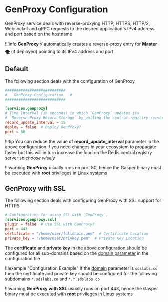 # GenProxy Configuration

GenProxy service deals with reverse-proxying HTTP, HTTPS, HTTP/2, Websocket and gRPC requests to the desired application's IPv4 address and port based on the hostname

!!!info
    **GenProxy ⚡** automatically creates a reverse-proxy entry for **Master 🌪** (if deployed) pointing to its IPv4 address and port

## Default
The following section deals with the configuration of GenProxy

```toml
###########################
#   GenProxy Configuration   #
###########################

[services.genproxy]
# Time Interval (in seconds) in which `GenProxy` updates its
# `Reverse-Proxy Record Storage` by polling the central registry-server.
record_update_interval = 15
deploy = false  # Deploy GenProxy?
port = 80
```

!!!tip
    You can reduce the value of **record_update_interval** parameter in the above configuration if you need changes in your ecosystem to propagate faster but this will in turn increase the load on the Redis central registry server so *choose wisely*

!!!warning
    **GenProxy** usually runs on port 80, hence the Gasper binary must be executed with **root** privileges in Linux systems

## GenProxy with SSL

The following section deals with configuring GenProxy with SSL support for HTTPS

```toml
# Configuration for using SSL with `GenProxy`.
[services.genproxy.ssl]
plugin = false  # Use SSL with GenProxy?
port = 443
certificate = "/home/user/fullchain.pem"  # Certificate Location
private_key = "/home/user/privkey.pem"  # Private Key Location
```

The **certificate** and **private key** in the above configuration should be configured for all sub-domains based on the [domain parameter](/configurations/global/#domain) in the configuration file

!!!example "Configuration Example"
    If the [domain](/configurations/global/#domain) parameter is `sdslabs.co` then the certificate and private key should be configured for the following subdomains `*.sdslabs.co` and `*.*.sdslabs.co`

!!!warning
    **GenProxy with SSL** usually runs on port 443, hence the Gasper binary must be executed with **root** privileges in Linux systems
